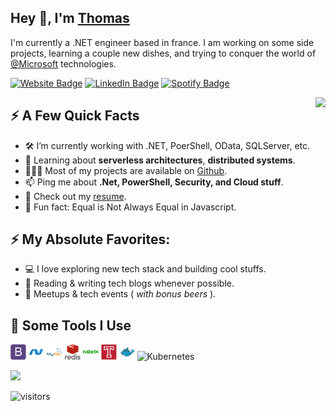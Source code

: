 <h2>Hey 👋, I'm <a href="https://www.linkedin.com/in/thomas-illiet">Thomas</a></h2>
<p>I'm currently a .NET engineer based in france. I am working on some side projects, learning a couple new dishes, and trying to conquer the world of <a href="https://microsoft.com">@Microsoft</a> technologies.</p>
<p><a href="https://www.thomas-illiet.fr"><img src="https://img.shields.io/badge/-thomas-illiet.fr-4E69C8?style=flat-square&amp;labelColor=4E69C8&amp;logo=Firefox&amp;link=https://www.thomas-illiet.fr" alt="Website Badge"></a> <a href="https://www.linkedin.com/in/thomas-illiet"><img src="https://img.shields.io/badge/-@thomas-illiet-0077B5?style=flat-square&amp;labelColor=0077B5&amp;logo=LinkedIn&amp;link=https://www.linkedin.com/in/thomas-illiet" alt="LinkedIn Badge"></a> <a href="hhttps://open.spotify.com/user/thomas-illiet"><img src="https://img.shields.io/badge/-@thomas-illiet-1ED760?style=flat-square&amp;labelColor=fff&amp;logo=Spotify&amp;link=hhttps://open.spotify.com/user/thomas-illiet" alt="Spotify Badge"></a></p>
<img align="right" src="https://media2.giphy.com/media/iIqmM5tTjmpOB9mpbn/giphy.gif" />
<h2>⚡️ A Few Quick Facts</h2>
<ul>
<li>🛠   I’m currently working with .NET, PoerShell, OData, SQLServer, etc.</li>
<li>🚀   Learning about <strong>serverless architectures</strong>, <strong>distributed systems</strong>.</li>
<li>👨🏻‍💻   Most of my projects are available on <a href="https://github.com/thomas-illiet">Github</a>.</li>
<li>📫   Ping me about <strong>.Net, PowerShell, Security, and Cloud stuff</strong>.</li>
<li>📝   Check out my <a href="https://www.linkedin.com/in/thomas-illiet">resume</a>.</li>
<li>👾 Fun fact: Equal is Not Always Equal in Javascript.</li>
</ul>
<h2>⚡️ My Absolute Favorites:</h2>
<ul>
<li>💻   I love exploring new tech stack and building cool stuffs.</li>
<li>📰   Reading &amp; writing tech blogs whenever possible.</li>
<li>🍕   Meetups &amp; tech events ( <em>with bonus beers</em> ).</li>
</ul>
<h2>🚀 Some Tools I Use</h2>
<p align="left">
<img src="https://raw.githubusercontent.com/devicons/devicon/master/icons/bootstrap/bootstrap-plain.svg" alt="bootstrap" width="25" height="25" />
<img src="https://raw.githubusercontent.com/devicons/devicon/master/icons/dot-net/dot-net-original.svg" alt=".NET" width="25" height="25" />
<img src="https://raw.githubusercontent.com/devicons/devicon/master/icons/mysql/mysql-original-wordmark.svg" alt="mysql" width="25" height="25" />
<img src="https://raw.githubusercontent.com/devicons/devicon/master/icons/redis/redis-original-wordmark.svg" alt="redis" width="25" height="25" />
<img src="https://raw.githubusercontent.com/devicons/devicon/master/icons/nginx/nginx-original.svg" alt="nginx" width="25" height="25" />
<img src="https://raw.githubusercontent.com/devicons/devicon/master/icons/travis/travis-plain.svg" alt="travis" width="25" height="25" />
<img src="https://raw.githubusercontent.com/devicons/devicon/master/icons/docker/docker-original.svg" alt="Docker" width="25" height="25" />
<img src="https://www.vectorlogo.zone/logos/kubernetes/kubernetes-icon.svg" alt="Kubernetes" width="25" height="25" />
</p>
<img src="https://github-readme-stats.vercel.app/api?username=thomas-illiet&show_icons=true&count_private=true"/>
<p><img src="https://visitor-badge.glitch.me/badge?page_id=thomas-illiet.thomas-illiet" alt="visitors"></p>
